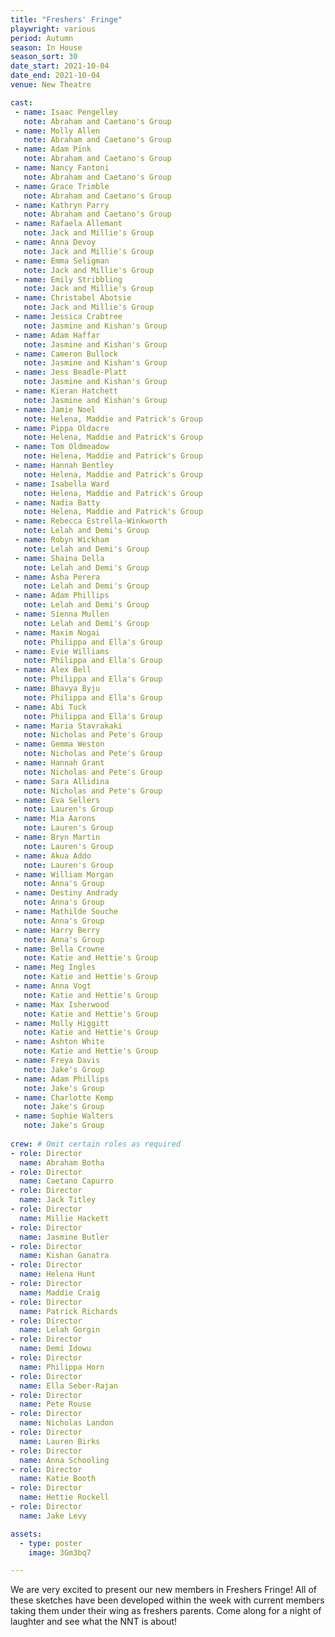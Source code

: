 ```yaml
---
title: "Freshers' Fringe"
playwright: various
period: Autumn
season: In House
season_sort: 30
date_start: 2021-10-04
date_end: 2021-10-04
venue: New Theatre

cast:
 - name: Isaac Pengelley
   note: Abraham and Caetano's Group
 - name: Molly Allen
   note: Abraham and Caetano's Group
 - name: Adam Pink
   note: Abraham and Caetano's Group
 - name: Nancy Fantoni
   note: Abraham and Caetano's Group
 - name: Grace Trimble
   note: Abraham and Caetano's Group
 - name: Kathryn Parry
   note: Abraham and Caetano's Group
 - name: Rafaela Allemant
   note: Jack and Millie's Group
 - name: Anna Devoy
   note: Jack and Millie's Group
 - name: Emma Seligman
   note: Jack and Millie's Group
 - name: Emily Stribbling
   note: Jack and Millie's Group
 - name: Christabel Abotsie
   note: Jack and Millie's Group
 - name: Jessica Crabtree
   note: Jasmine and Kishan's Group
 - name: Adam Haffar
   note: Jasmine and Kishan's Group
 - name: Cameron Bullock
   note: Jasmine and Kishan's Group
 - name: Jess Beadle-Platt
   note: Jasmine and Kishan's Group
 - name: Kieran Hatchett
   note: Jasmine and Kishan's Group
 - name: Jamie Noel
   note: Helena, Maddie and Patrick's Group
 - name: Pippa Oldacre
   note: Helena, Maddie and Patrick's Group
 - name: Tom Oldmeadow
   note: Helena, Maddie and Patrick's Group
 - name: Hannah Bentley
   note: Helena, Maddie and Patrick's Group
 - name: Isabella Ward
   note: Helena, Maddie and Patrick's Group
 - name: Nadia Batty
   note: Helena, Maddie and Patrick's Group
 - name: Rebecca Estrella-Winkworth
   note: Lelah and Demi's Group
 - name: Robyn Wickham
   note: Lelah and Demi's Group
 - name: Shaina Della
   note: Lelah and Demi's Group
 - name: Asha Perera 
   note: Lelah and Demi's Group
 - name: Adam Phillips
   note: Lelah and Demi's Group
 - name: Sienna Mullen
   note: Lelah and Demi's Group
 - name: Maxim Nogai
   note: Philippa and Ella's Group
 - name: Evie Williams
   note: Philippa and Ella's Group
 - name: Alex Bell
   note: Philippa and Ella's Group
 - name: Bhavya Byju
   note: Philippa and Ella's Group
 - name: Abi Tuck
   note: Philippa and Ella's Group
 - name: Maria Stavrakaki
   note: Nicholas and Pete's Group
 - name: Gemma Weston
   note: Nicholas and Pete's Group
 - name: Hannah Grant
   note: Nicholas and Pete's Group
 - name: Sara Allidina
   note: Nicholas and Pete's Group
 - name: Eva Sellers
   note: Lauren's Group
 - name: Mia Aarons
   note: Lauren's Group
 - name: Bryn Martin 
   note: Lauren's Group
 - name: Akua Addo
   note: Lauren's Group
 - name: William Morgan
   note: Anna's Group
 - name: Destiny Andrady
   note: Anna's Group
 - name: Mathilde Souche
   note: Anna's Group
 - name: Harry Berry 
   note: Anna's Group
 - name: Bella Crowne
   note: Katie and Hettie's Group
 - name: Meg Ingles
   note: Katie and Hettie's Group
 - name: Anna Vogt
   note: Katie and Hettie's Group
 - name: Max Isherwood
   note: Katie and Hettie's Group
 - name: Molly Higgitt
   note: Katie and Hettie's Group
 - name: Ashton White
   note: Katie and Hettie's Group
 - name: Freya Davis
   note: Jake's Group
 - name: Adam Phillips
   note: Jake's Group
 - name: Charlotte Kemp
   note: Jake's Group
 - name: Sophie Walters
   note: Jake's Group
   
crew: # Omit certain roles as required
- role: Director
  name: Abraham Botha
- role: Director
  name: Caetano Capurro
- role: Director
  name: Jack Titley
- role: Director
  name: Millie Hackett
- role: Director
  name: Jasmine Butler
- role: Director
  name: Kishan Ganatra
- role: Director
  name: Helena Hunt
- role: Director
  name: Maddie Craig
- role: Director
  name: Patrick Richards
- role: Director
  name: Lelah Gorgin
- role: Director
  name: Demi Idowu
- role: Director
  name: Philippa Horn
- role: Director
  name: Ella Seber-Rajan
- role: Director
  name: Pete Rouse
- role: Director
  name: Nicholas Landon
- role: Director
  name: Lauren Birks
- role: Director
  name: Anna Schooling
- role: Director
  name: Katie Booth
- role: Director
  name: Hettie Rockell
- role: Director
  name: Jake Levy

assets:
  - type: poster
    image: 3Gm3bq7

---
```

We are very excited to present our new members in Freshers Fringe! All of these sketches have been developed within the week with current members taking them under their wing as freshers parents. Come along for a night of laughter and see what the NNT is about!
